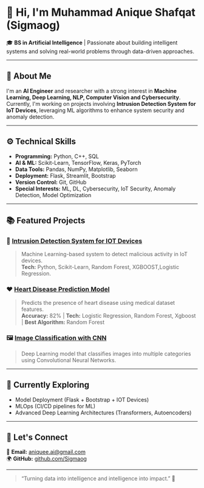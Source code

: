 # 👋 Hi, I'm Muhammad Anique Shafqat (Sigmaog)

🎓 **BS in Artificial Intelligence** | Passionate about building intelligent systems and solving real-world problems through data-driven approaches.

---

## 🧠 About Me
I'm an **AI Engineer** and researcher with a strong interest in **Machine Learning, Deep Learning, NLP, Computer Vision and Cybersecurity**.  
Currently, I'm working on projects involving **Intrusion Detection System for IoT Devices**, leveraging ML algorithms to enhance system security and anomaly detection.

---

## ⚙️ Technical Skills
- **Programming:** Python, C++, SQL  
- **AI & ML:** Scikit-Learn, TensorFlow, Keras, PyTorch  
- **Data Tools:** Pandas, NumPy, Matplotlib, Seaborn  
- **Deployment:** Flask, Streamlit, Bootstrap  
- **Version Control:** Git, GitHub  
- **Special Interests:** ML, DL, Cybersecurity, IoT Security, Anomaly Detection, Model Optimization

---

## 📚 Featured Projects
### 🔐 [Intrusion Detection System for IOT Devices](https://github.com/Sigmaog/Intrusion-Detection-System-For-Iot-Devices)
> Machine Learning-based system to detect malicious activity in IoT devices.  
> **Tech:** Python, Scikit-Learn, Random Forest, XGBOOST,Logistic Regression.

### ❤️ [Heart Disease Prediction Model](https://github.com/Sigmaog/Heart-Disease-Detection-Using-ML-Algorithms)
> Predicts the presence of heart disease using medical dataset features.  
> **Accuracy:** 82% | **Tech:** Logistic Regression, Random Forest, Xgboost | **Best Algorithm:** Random Forest 

### 🖼️ [Image Classification with CNN](https://github.com/Sigmaog/image-classification)
> Deep Learning model that classifies images into multiple categories using Convolutional Neural Networks.

---

## 🌱 Currently Exploring
- Model Deployment (Flask + Bootstrap + IOT Devices)
- MLOps (CI/CD pipelines for ML)
- Advanced Deep Learning Architectures (Transformers, Autoencoders)

---

## 🤝 Let's Connect
📧 **Email:** aniquee.ai@gmail.com  
🌍 **GitHub:** [github.com/Sigmaog](https://github.com/Sigmaog)

---

> “Turning data into intelligence and intelligence into impact.” 🚀
